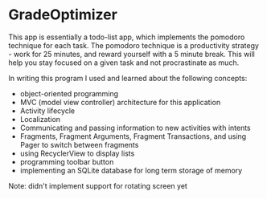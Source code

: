 # GradeOptimizer
This app is essentially a todo-list app, which implements the pomodoro technique for each task.
The pomodoro technique is a productivity strategy - work for 25 minutes, and reward yourself with a 5 minute break.
This will help you stay focused on a given task and not procrastinate as much.

In writing this program I used and learned about the following concepts:

- object-oriented programming
- MVC (model view controller) architecture for this application
- Activity lifecycle
- Localization
- Communicating and passing information to new activities with intents
- Fragments, Fragment Arguments, Fragment Transactions, and using Pager to switch between fragments
- using RecyclerView to display lists
- programming toolbar button
- implementing an SQLite database for long term storage of memory

Note: didn't implement support for rotating screen yet
